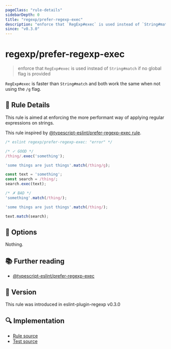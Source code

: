 ```yaml
---
pageClass: "rule-details"
sidebarDepth: 0
title: "regexp/prefer-regexp-exec"
description: "enforce that `RegExp#exec` is used instead of `String#match` if no global flag is provided"
since: "v0.3.0"
---
```

# regexp/prefer-regexp-exec

<!-- end auto-generated rule header -->

> enforce that `RegExp#exec` is used instead of `String#match` if no global flag is provided

`RegExp#exec` is faster than `String#match` and both work the same when not using the `/g` flag.

## :book: Rule Details

This rule is aimed at enforcing the more performant way of applying regular expressions on strings.

This rule inspired by [@typescript-eslint/prefer-regexp-exec rule](https://github.com/typescript-eslint/typescript-eslint/blob/master/packages/eslint-plugin/docs/rules/prefer-regexp-exec.md).

<eslint-code-block>

```js
/* eslint regexp/prefer-regexp-exec: "error" */

/* ✓ GOOD */
/thing/.exec('something');

'some things are just things'.match(/thing/g);

const text = 'something';
const search = /thing/;
search.exec(text);

/* ✗ BAD */
'something'.match(/thing/);

'some things are just things'.match(/thing/);

text.match(search);
```

</eslint-code-block>

## :wrench: Options

Nothing.

## :books: Further reading

- [@typescript-eslint/prefer-regexp-exec](https://github.com/typescript-eslint/typescript-eslint/blob/master/packages/eslint-plugin/docs/rules/prefer-regexp-exec.md)

## :rocket: Version

This rule was introduced in eslint-plugin-regexp v0.3.0

## :mag: Implementation

- [Rule source](https://github.com/ota-meshi/eslint-plugin-regexp/blob/master/lib/rules/prefer-regexp-exec.ts)
- [Test source](https://github.com/ota-meshi/eslint-plugin-regexp/blob/master/tests/lib/rules/prefer-regexp-exec.ts)
